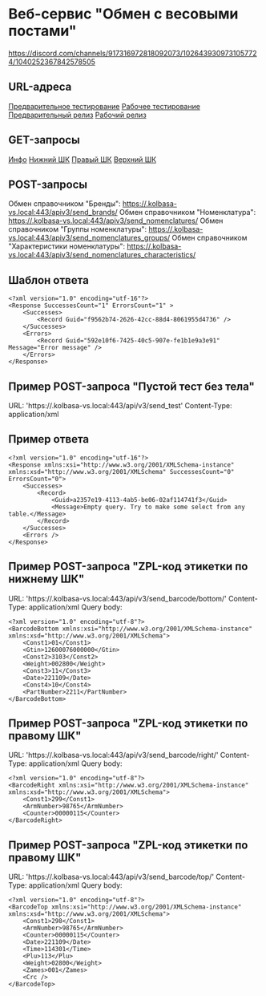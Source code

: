 # Веб-сервис "Обмен с весовыми постами"
https://discord.com/channels/917316972818092073/1026439309731057724/1040252367842578505


## URL-адреса
[Предварительное тестирование](https://scales-dev-preview.kolbasa-vs.local:443/api/v3/)
[Рабочее тестирование](https://scales-dev.kolbasa-vs.local:443/api/v3/)
[Предварительный релиз](https://scales-prod-preview.kolbasa-vs.local:443/api/v3/)
[Рабочий релиз](https://scales-prod.kolbasa-vs.local:443/api/v3/)

## GET-запросы
[Инфо](https://<url>.kolbasa-vs.local:443/api/v3/info/)
[Нижний ШК](https://<url>.kolbasa-vs.local:443/api/v3/get_barcode/bottom?barcode=0112600076000000310300280011221109102211)
[Правый ШК](https://<url>.kolbasa-vs.local:443/api/v3/get_barcode/right/?barcode=2999876500000115)
[Верхний ШК](https://<url>.kolbasa-vs.local:443/api/v3/get_barcode/top?barcode=298987650000011522110911430111302800001)

## POST-запросы
Обмен справочником "Бренды": [https://<url>.kolbasa-vs.local:443/apiv3/send_brands/](https://<url>.kolbasa-vs.local:443/apiv3/send_brands/)
Обмен справочником "Номенклатура": [https://<url>.kolbasa-vs.local:443/apiv3/send_nomenclatures/](https://<url>.kolbasa-vs.local:443/apiv3/send_nomenclatures/)
Обмен справочником "Группы номенклатуры": [https://<url>.kolbasa-vs.local:443/apiv3/send_nomenclatures_groups/](https://<url>.kolbasa-vs.local:443/apiv3/send_nomenclatures_groups/)
Обмен справочником "Характеристики номенклатуры": [https://<url>.kolbasa-vs.local:443/apiv3/send_nomenclatures_characteristics/](https://<url>.kolbasa-vs.local:443/apiv3/send_nomenclatures_characteristics/)


## Шаблон ответа
```
<?xml version="1.0" encoding="utf-16"?>
<Response SuccessesCount="1" ErrorsCount="1" >
	<Successes>
		<Record Guid="f9562b74-2626-42cc-88d4-8061955d4736" />
	</Successes>
	<Errors>
		<Record Guid="592e10f6-7425-40c5-907e-fe1b1e9a3e91" Message="Error message" />
	</Errors>
</Response>
```


## Пример POST-запроса "Пустой тест без тела"
URL: 'https://<url>.kolbasa-vs.local:443/api/v3/send_test'
Content-Type: application/xml
## Пример ответа
```
<?xml version="1.0" encoding="utf-16"?>
<Response xmlns:xsi="http://www.w3.org/2001/XMLSchema-instance" xmlns:xsd="http://www.w3.org/2001/XMLSchema" SuccessesCount="0" ErrorsCount="0">
    <Successes>
        <Record>
            <Guid>a2357e19-4113-4ab5-be06-02af114741f3</Guid>
            <Message>Empty query. Try to make some select from any table.</Message>
        </Record>
    </Successes>
    <Errors />
</Response>
```


## Пример POST-запроса "ZPL-код этикетки по нижнему ШК"
URL: 'https://<url>.kolbasa-vs.local:443/api/v3/send_barcode/bottom/'
Content-Type: application/xml
Query body: 
```
<?xml version="1.0" encoding="utf-8"?>
<BarcodeBottom xmlns:xsi="http://www.w3.org/2001/XMLSchema-instance" xmlns:xsd="http://www.w3.org/2001/XMLSchema">
    <Const1>01</Const1>
    <Gtin>12600076000000</Gtin>
    <Const2>3103</Const2>
    <Weight>002800</Weight>
    <Const3>11</Const3>
    <Date>221109</Date>
    <Const4>10</Const4>
    <PartNumber>2211</PartNumber>
</BarcodeBottom>
```

## Пример POST-запроса "ZPL-код этикетки по правому ШК"
URL: 'https://<url>.kolbasa-vs.local:443/api/v3/send_barcode/right/'
Content-Type: application/xml
Query body: 
```
<?xml version="1.0" encoding="utf-8"?>
<BarcodeRight xmlns:xsi="http://www.w3.org/2001/XMLSchema-instance" xmlns:xsd="http://www.w3.org/2001/XMLSchema">
    <Const1>299</Const1>
    <ArmNumber>98765</ArmNumber>
    <Counter>00000115</Counter>
</BarcodeRight>
```


## Пример POST-запроса "ZPL-код этикетки по правому ШК"
URL: 'https://<url>.kolbasa-vs.local:443/api/v3/send_barcode/top/'
Content-Type: application/xml
Query body: 
```
<?xml version="1.0" encoding="utf-8"?>
<BarcodeTop xmlns:xsi="http://www.w3.org/2001/XMLSchema-instance" xmlns:xsd="http://www.w3.org/2001/XMLSchema">
    <Const1>298</Const1>
    <ArmNumber>98765</ArmNumber>
    <Counter>00000115</Counter>
    <Date>221109</Date>
    <Time>114301</Time>
    <Plu>113</Plu>
    <Weight>02800</Weight>
    <Zames>001</Zames>
    <Crc />
</BarcodeTop>
```
